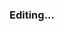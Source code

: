 ### Editing...
<!--
**smiraz/smiraz** is a ✨ _special_ ✨ repository because its `README.md` (this file) appears on your GitHub profile.

![WakaTime Stats](https://github-readme-stats.vercel.app/api/wakatime?username=smiraz&layout=compact&langs_count=10&custom_title=Coding+Time&range=all_time&theme=graywhite&hide_title=true#gh-light-mode-only)
